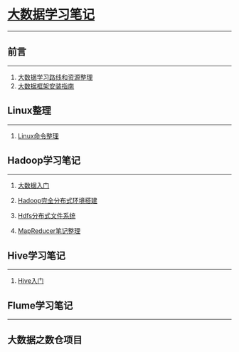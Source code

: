 # [大数据学习笔记](https://github.com/justdoitMr/BigData_doc/blob/master/Hadoop%E5%9F%BA%E7%A1%80%E5%AD%A6%E4%B9%A0.md)
***
## 前言
***
1. [大数据学习路线和资源整理]()
2. [大数据框架安装指南]()



## Linux整理

***

1. [Linux命令整理](<https://github.com/justdoitMr/BigData_doc/blob/master/Notes/Linux.md>)

## Hadoop学习笔记
***
1. [大数据入门](https://github.com/justdoitMr/BigData_doc/blob/master/Notes/Hadoop%E5%85%A5%E9%97%A8%E4%BB%8B%E7%BB%8D.md)
2. [Hadoop完全分布式环境搭建](https://github.com/justdoitMr/BigData_doc/blob/master/Notes/Hadoop%E5%AE%8C%E5%85%A8%E5%88%86%E5%B8%83%E5%BC%8F%E7%8E%AF%E5%A2%83%E6%90%AD%E5%BB%BA.md)
3. [Hdfs分布式文件系统](<https://github.com/justdoitMr/BigData_doc/blob/master/Notes/%E5%88%86%E5%B8%83%E5%BC%8F%E6%96%87%E4%BB%B6%E5%AD%98%E5%82%A8%E7%B3%BB%E7%BB%9FHdfs.md>)

4. [MapReducer笔记整理](<https://github.com/justdoitMr/BigData_doc/blob/master/Notes/MapReduce.md>)




## Hive学习笔记
***

1. [Hive入门]()






## Flume学习笔记
***



















## 大数据之数仓项目


